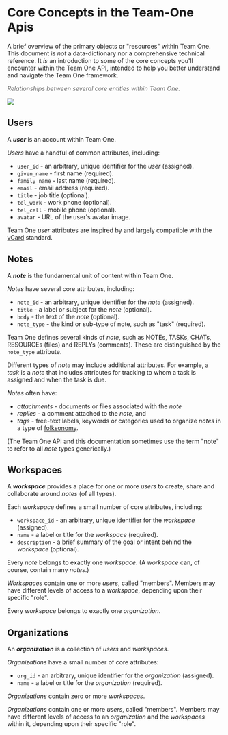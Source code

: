 # Core Concepts in the Team-One Apis

A brief overview of the primary objects or "resources" within&nbsp;Team One.
This document is *not* a data-dictionary nor a comprehensive technical reference.
It *is* an introduction to some of the core concepts you'll encounter within the Team One API, intended to help you better understand and navigate the Team One framework.

<p><i style="color:#666">Relationships between several core entities within Team One.</i></p>
</div>

![](https://raw.githubusercontent.com/BroadSoft-Xtended/BroadsoftExternalDocs/master/TeamOne/images/coreConcepts1.png)

## Users

A ***user*** is an account within Team One.

*Users* have a handful of common attributes, including:

 * `user_id` - an arbitrary, unique identifier for the *user* (assigned).
 * `given_name` - first name (required).
 * `family_name` - last name (required).
 * `email` - email address (required).
 * `title` - job title (optional).
 * `tel_work` - work phone (optional).
 * `tel_cell` - mobile phone (optional).
 * `avatar` - URL of the user's avatar image.

Team One *user* attributes are inspired by and largely compatible
with the [vCard](http://en.wikipedia.org/wiki/VCard) standard.



## Notes

A ***note*** is the fundamental unit of content within Team One.

*Notes* have several core attributes, including:

 * `note_id` - an arbitrary, unique identifier for the *note* (assigned).
 * `title` - a label or subject for the *note* (optional).
 * `body` - the text of the *note* (optional).
 * `note_type` - the kind or sub-type of note, such as "task" (required).

Team One defines several kinds of *note*, such as NOTEs, TASKs, CHATs, RESOURCEs (files) and REPLYs (comments). These are distinguished by the `note_type` attribute.

Different types of *note* may include additional attributes.  For example, a *task* is a *note* that includes attributes for tracking to whom a task is assigned and when the task is due.

*Notes* often have:

 - *attachments* - documents or files associated with the *note*
 - *replies* - a comment attached to the *note*, and
 - *tags* - free-text labels, keywords or categories used to organize *notes* in a type of [folksonomy](http://en.wikipedia.org/wiki/Folksonomy).

(The Team One API and this documentation sometimes use the term "note" to refer to all *note* types generically.)

## Workspaces

A ***workspace*** provides a place for one or more *users* to create, share and collaborate around *notes* (of all types).

Each *workspace* defines a small number of core attributes, including:

 * `workspace_id` - an arbitrary, unique identifier for the *workspace* (assigned).
 * `name` - a label or title for the *workspace* (required).
 * `description` - a brief summary of the goal or intent behind the *workspace* (optional).

Every *note* belongs to exactly one *workspace*.  (A *workspace* can, of course, contain many *notes*.)

*Workspaces* contain one or more *users*, called "members".  Members may have different levels of access to a *workspace*, depending upon their specific "role".

Every *workspace* belongs to exactly one *organization*.

## Organizations

An ***organization*** is a collection of *users* and *workspaces*.

*Organizations* have a small number of core attributes:

 * `org_id` - an arbitrary, unique identifier for the *organization* (assigned).
 * `name` - a label or title for the *organization* (required).

*Organizations* contain zero or more *workspaces*.

*Organizations* contain one or more *users*, called "members".  Members may have different levels of access to an *organization* and the *workspaces* within it, depending upon their specific "role".
